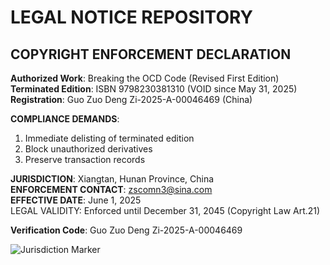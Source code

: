 # LEGAL NOTICE REPOSITORY

## COPYRIGHT ENFORCEMENT DECLARATION
**Authorized Work**: Breaking the OCD Code (Revised First Edition)  
**Terminated Edition**: ISBN 9798230381310 (VOID since May 31, 2025)  
**Registration**: Guo Zuo Deng Zi-2025-A-00046469 (China)  

**COMPLIANCE DEMANDS**:  
1. Immediate delisting of terminated edition  
2. Block unauthorized derivatives  
3. Preserve transaction records  

**JURISDICTION**: Xiangtan, Hunan Province, China  
**ENFORCEMENT CONTACT**: zscomn3@sina.com  
**EFFECTIVE DATE**: June 1, 2025  
LEGAL VALIDITY: Enforced until December 31, 2045 (Copyright Law Art.21)

**Verification Code**: Guo Zuo Deng Zi-2025-A-00046469

![Jurisdiction Marker](https://img.shields.io/badge/Jurisdiction-Xiangtan,_China-blue)
